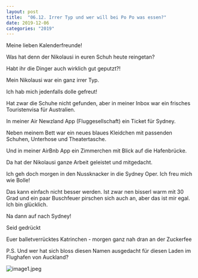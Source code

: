 ```yaml
---
layout: post
title:  "06.12. Irrer Typ und wer will bei Po Po was essen?"
date: 2019-12-06
categories: "2019"
---
```

Meine lieben Kalenderfreunde!


Was hat denn der Nikolausi in euren Schuh heute reingetan?

Habt ihr die Dinger auch wirklich gut geputzt?!

Mein Nikolausi war ein ganz irrer Typ. 

Ich hab mich jedenfalls dolle gefreut!

Hat zwar die Schuhe nicht gefunden, aber in meiner Inbox war ein frisches Touristenvisa für Australien.

In meiner Air Newzland App (Fluggesellschaft) ein Ticket für Sydney.

Neben meinem Bett war ein neues blaues Kleidchen mit passenden Schuhen, Unterhose und Theatertasche.

Und in meiner AirBnb App ein Zimmerchen mit Blick auf die Hafenbrücke.

Da hat der Nikolausi ganze Arbeit geleistet und mitgedacht.

Ich geh doch morgen in den Nussknacker in die Sydney Oper. Ich freu mich wie Bolle!

Das kann einfach nicht besser werden. Ist zwar nen bisserl warm mit 30 Grad und ein paar Buschfeuer pirschen sich auch an, aber das ist mir egal. Ich bin glücklich.

Na dann auf nach Sydney!

Seid gedrückt

Euer balletverrücktes Katrinchen - morgen ganz nah dran an der Zuckerfee



P.S. Und wer hat sich bloss diesen Namen ausgedacht für diesen Laden im Flughafen von Auckland?





![image1.jpeg](/weihnachten/assets/2019-12-06/image1.jpeg)

